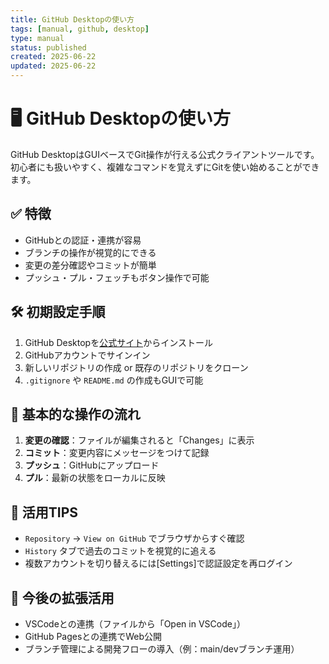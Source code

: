```yaml
---
title: GitHub Desktopの使い方
tags: [manual, github, desktop]
type: manual
status: published
created: 2025-06-22
updated: 2025-06-22
---
```


# 🖥 GitHub Desktopの使い方

GitHub DesktopはGUIベースでGit操作が行える公式クライアントツールです。初心者にも扱いやすく、複雑なコマンドを覚えずにGitを使い始めることができます。

## ✅ 特徴
- GitHubとの認証・連携が容易
- ブランチの操作が視覚的にできる
- 変更の差分確認やコミットが簡単
- プッシュ・プル・フェッチもボタン操作で可能

## 🛠 初期設定手順
1. GitHub Desktopを[公式サイト](https://desktop.github.com)からインストール
2. GitHubアカウントでサインイン
3. 新しいリポジトリの作成 or 既存のリポジトリをクローン
4. `.gitignore` や `README.md` の作成もGUIで可能

## 🌱 基本的な操作の流れ
1. **変更の確認**：ファイルが編集されると「Changes」に表示
2. **コミット**：変更内容にメッセージをつけて記録
3. **プッシュ**：GitHubにアップロード
4. **プル**：最新の状態をローカルに反映

## 🧩 活用TIPS
- `Repository` → `View on GitHub` でブラウザからすぐ確認
- `History` タブで過去のコミットを視覚的に追える
- 複数アカウントを切り替えるには[Settings]で認証設定を再ログイン

## 🧭 今後の拡張活用
- VSCodeとの連携（ファイルから「Open in VSCode」）
- GitHub Pagesとの連携でWeb公開
- ブランチ管理による開発フローの導入（例：main/devブランチ運用）


